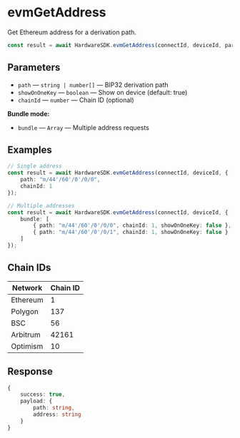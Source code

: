 # evmGetAddress

Get Ethereum address for a derivation path.

```typescript
const result = await HardwareSDK.evmGetAddress(connectId, deviceId, params);
```

## Parameters

* `path` — `string | number[]` — BIP32 derivation path
* `showOnOneKey` — `boolean` — Show on device (default: true)
* `chainId` — `number` — Chain ID (optional)

**Bundle mode:**
* `bundle` — `Array` — Multiple address requests

## Examples

```typescript
// Single address
const result = await HardwareSDK.evmGetAddress(connectId, deviceId, {
    path: "m/44'/60'/0'/0/0",
    chainId: 1
});

// Multiple addresses
const result = await HardwareSDK.evmGetAddress(connectId, deviceId, {
    bundle: [
        { path: "m/44'/60'/0'/0/0", chainId: 1, showOnOneKey: false },
        { path: "m/44'/60'/0'/0/1", chainId: 1, showOnOneKey: false }
    ]
});
```

## Chain IDs

| Network | Chain ID |
|---------|----------|
| Ethereum | 1 |
| Polygon | 137 |
| BSC | 56 |
| Arbitrum | 42161 |
| Optimism | 10 |

## Response

```typescript
{
    success: true,
    payload: {
        path: string,
        address: string
    }
}
```
